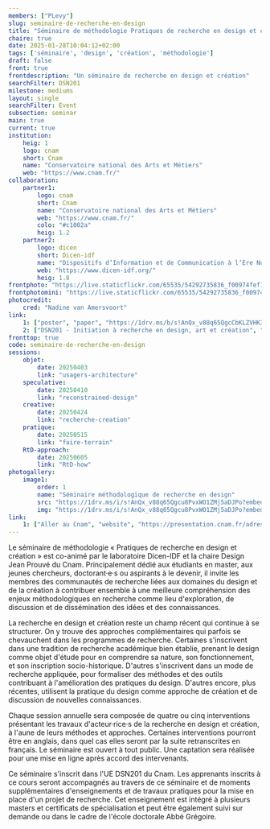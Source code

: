 ```yaml
---
members: ["PLevy"]
slug: seminaire-de-recherche-en-design
title: "Séminaire de méthodologie Pratiques de recherche en design et création"
chaire: true
date: 2025-01-28T10:04:12+02:00
tags: ['séminaire', 'design', 'création', 'méthodologie']
draft: false
front: true
frontdescription: "Un séminaire de recherche en design et création"
searchFilter: DSN201
milestone: mediums
layout: single
searchFilter: Event
subsection: seminar
main: true
current: true
institution:
    heig: 1
    logo: cnam
    short: Cnam
    name: "Conservatoire national des Arts et Métiers"
    web: "https://www.cnam.fr/"
collaboration:
    partner1:
        logo: cnam
        short: Cnam
        name: "Conservatoire national des Arts et Métiers"
        web: "https://www.cnam.fr/"
        colo: "#c1002a"
        heig: 1.2
    partner2:
        logo: dicen
        short: Dicen-idf
        name: "Dispositifs d’Information et de Communication à l’Ère Numérique – Paris, Ile de France (EA 7339)"
        web: "https://www.dicen-idf.org/"
        heig: 1.8
frontphoto: "https://live.staticflickr.com/65535/54292735836_f00974fef1_b.jpg"
frontphotomini: "https://live.staticflickr.com/65535/54292735836_f00974fef1.jpg"
photocredit: 
    cred: "Nadine van Amersvoort"
link:
    1: ["poster", "paper", "https://1drv.ms/b/s!AnQx_v88q65QgcCbKLZVHK3YRuvCaps?e=SzwP9D"]
    2: ["DSN201 · Initiation à recherche en design, art et création", "website", "http://localhost:1313/teaching/initiation-a-la-recherche-en-design-art-creation/"]
fronttop: true
code: seminaire-de-recherche-en-design
sessions:
    objet:
        date: 20250403
        link: "usagers-architecture"
    speculative:
        date: 20250410
        link: "reconstrained-design"
    creative:
        date: 20250424
        link: "recherche-creation"
    pratique:
        date: 20250515
        link: "faire-terrain"
    RtD-approach:
        date: 20250605
        link: "RtD-how"
photogallery:
    image1:
        order: 1
        name: "Séminaire méthodologique de recherche en design"
        src: "https://1drv.ms/i/s!AnQx_v88q65Qgcu8PvxWO1ZMj5aDJPo?embed=1&width=400"
        img: "https://1drv.ms/i/s!AnQx_v88q65Qgcu8PvxWO1ZMj5aDJPo?embed=1&width=1413"
link: 
    1: ["Aller au Cnam", "website", "https://presentation.cnam.fr/adresses-et-plans-d-acces/"]
---
```

Le séminaire de méthodologie « Pratiques de recherche en design et création » est co-animé par le laboratoire Dicen-IDF et la chaire Design Jean Prouvé du Cnam. Principalement dédié aux étudiants en master, aux jeunes chercheurs, doctorant·e·s ou aspirants à le devenir, il invite les membres des communautés de recherche liées aux domaines du design et de la création à contribuer ensemble à une meilleure compréhension des enjeux méthodologiques en recherche comme lieu d'exploration, de discussion et de dissémination des idées et des connaissances.

La recherche en design et création reste un champ récent qui continue à se structurer. On y trouve des approches complémentaires qui parfois se chevauchent dans les programmes de recherche. Certaines s'inscrivent dans une tradition de recherche académique bien établie, prenant le design comme objet d'étude pour en comprendre sa nature, son fonctionnement, et son inscription socio-historique. D'autres s'inscrivent dans un mode de recherche appliquée, pour formaliser des méthodes et des outils contribuant à l'amélioration des pratiques du design. D'autres encore, plus récentes, utilisent la pratique du design comme approche de création et de discussion de nouvelles connaissances.

Chaque session annuelle sera composée de quatre ou cinq interventions présentant les travaux d'acteur·rice·s de la recherche en design et création, à l'aune de leurs méthodes et approches. Certaines interventions pourront être en anglais, dans quel cas elles seront par la suite retranscrites en français. 
Le séminaire est ouvert à tout public. Une captation sera réalisée pour une mise en ligne  après accord des intervenants.

Ce séminaire s'inscrit dans l'UE DSN201 du Cnam. Les apprenants inscrits à ce cours seront accompagnés au travers de ce séminaire et de moments supplémentaires d'enseignements et de travaux pratiques pour la mise en place d'un projet de recherche. Cet enseignement est intégré à plusieurs masters et certificats de spécialisation et peut être également suivi sur demande ou dans le cadre de l'école doctorale Abbé Grégoire.